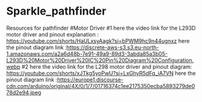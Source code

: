 # Sparkle_pathfinder
Resources for pathfinder
#Motor Driver
#1
here the video link for the L293D motor driver and pinout explanation : https://youtube.com/shorts/HaULxsyAagk?si=bPWM9hc9n44ugnxz
here the pinout diagram link :https://discrete-aws-s3.s3.eu-north-1.amazonaws.com/a2a6d48b-7e91-49a9-89d3-3abda85a3b05-L293D%20Motor%20Driver%20IC%20Pin%20Diagram%20Configuration.webp
#2
here the video link for the L298 motor driver and pinout diagram: https://youtube.com/shorts/xJTkg5yoPwU?si=LxGhyR5dFq_iA7VN
here the pinout diagram link :https://europe1.discourse-cdn.com/arduino/original/4X/0/1/7/01716374c1ee2175350ecba5893279de078d2e94.jpeg
